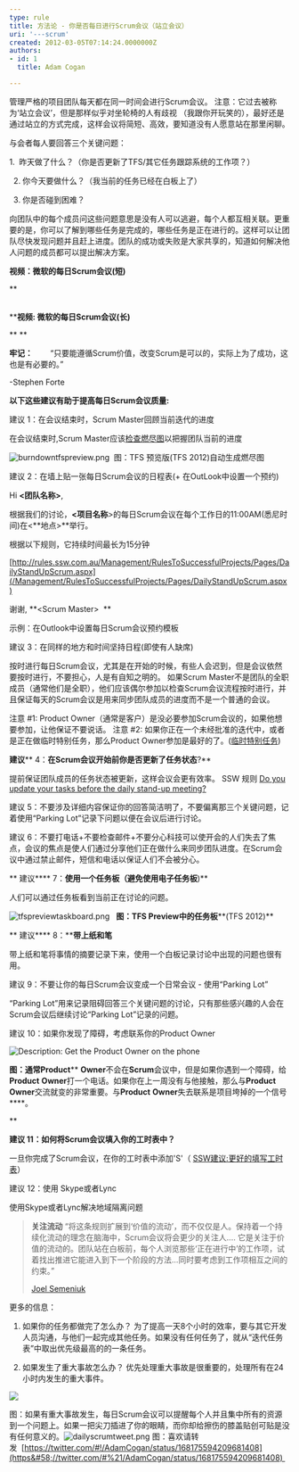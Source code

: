 ```yaml
---
type: rule
title: 方法论 - 你是否每日进行Scrum会议（站立会议）
uri: '---scrum'
created: 2012-03-05T07:14:24.0000000Z
authors:
- id: 1
  title: Adam Cogan

---
```


 
管理​严格的项目团队每天都在同一时间会进行Scrum会议。
注意：它过去被称为‘站立会议’，但是那样似乎对坐轮椅的人有歧视 （我跟你开玩笑的），最好还是通过站立的方式完成，这样会议将简短、高效，要知道没有人愿意站在那里闲聊。

与会者每人要回答三个关键问题：​​​​​​
 
​1.  昨天做了什么？（你是否更新了TFS/其它任务跟踪系统的工作项？）

2. 你今天要做什么？（我​当前的任务已经在白板上了）

3. 你是否碰到困难？

向团队中的每个成员问这些问题意思是没有人可以逃避，每个人都互相关联。更重要的是，你可以了解到哪些任务是完成的，哪些任务是正在进行的。这样可以让团队尽快发现问题并且赶上进度。团队的成功或失败是大家共享的，知道如何解决他人问题的成员都可以提出解决方案。






**视频：微软的每日Scrum会议(短)** 


**





<br>​​****视频: 微软的每日Scrum会议(长)**

** **

**牢记：**  
      “只要能遵循Scrum价值，改变Scrum是可以的，实际上为了成功，这也是有必要的。”

-Stephen Forte




**以下这些建议有助于提高每日Scrum会议质量:**

建议 1：在会议结束时，Scrum Master回顾当前迭代的进度

在会议结束时,Scrum Master应该[检查燃尽图](/Management/RulesToBetterScrumUsingTFS/Pages/DailyReportsEmailedToTeam.aspx)以把握团队当前的进度

![burndowntfspreview.png](/Management/RulesToSuccessfulProjects/PublishingImages/burndowntfspreview.png) 
图：TFS 预览版(TFS 2012)自动生成燃尽图

建议 2：在墙上贴一张每日Scrum会议的日程表(+ 在OutLook中设置一个预约)


Hi **&lt;团队名称&gt;**,

根据我们的讨论，**&lt;项目名称**&gt;的每日Scrum会议在每个工作日的11:00AM(悉尼时间)在&lt;**地点&gt;**举行。

根据以下规则，它持续时间最长为15分钟

[http://rules.ssw.com.au/Management/RulesToSuccessfulProjects/Pages/DailyStandUpScrum.aspx](/Management/RulesToSuccessfulProjects/Pages/DailyStandUpScrum.aspx)




谢谢,
**&lt;Scrum Master&gt;​  ** 

示例：在Outlook中设置每日Scrum会议预约模板

建议 3：在同样的地方和时间坚持日程(即使有人缺席)

按时进行每日Scrum会议，尤其是在开始的时候，有些人会迟到，但是会议依然要按时进行，不要担心，人是有自知之明的。
如果Scrum Master不是团队的全职成员（通常他们是全职），他们应该偶尔参加以检查Scrum会议流程按时进行，并且保证每天的Scrum会议是用来同步团队成员的进度而不是一个普通的会议。

注意 #1: Product Owner（通常是客户）是没必要参加Scrum会议的，如果他想要参加，让他保证不要说话。
注意 #2: 如果你正在一个未经批准的迭代中，或者是正在做临时特别任务，那么Product Owner参加是最好的了。([临时特别任务](http&#58;//www.ssw.com.au/ssw/Standards/Rules/RulesToBeingSoftwareConsultantsDealingWithClients.aspx#AdHocManagedWork))

**建议**** 4：****在Scrum会议开始前你是否更新了任务状态****?**

提前保证团队成员的任务状态被更新，这样会议会更有效率。
SSW 规则 [Do you update your tasks before the daily stand-up meeting?](/Management/RulesToBetterScrumUsingTFS/Pages/DailyScrumUpdateTasks.aspx)

​建议 5：不要涉及详细内容​保证你的回答简洁明了，不要偏离那三个关键问题，记着使用“Parking Lot”记录下问题以便在会议后进行讨论。

建议 6：不要打电话+不要检查邮件+不要分心科技可以使开会的人们失去了焦点，会议的焦点是使人们通过分享他们正在做什么来同步团队进度。在Scrum会议中通过禁止邮件，短信和电话以保证人们不会被分心。

**
建议**** 7：****使用一个任务板（避免使用电子任务板****)**

人们可以通过任务板看到当前正在讨论的问题。

![tfspreviewtaskboard.png](/Management/RulesToSuccessfulProjects/PublishingImages/tfspreviewtaskboard.png)​  
**图：TFS ****Preview****中的任务板****(TFS 2012)**

**
建议**** 8：****带上纸和笔**

带上纸和笔将事情的摘要记录下来，使用一个白板记录讨论中出现的问题也很有用。

建议 9：不要让你的每日Scrum会议变成一个日常会议 - 使用“Parking Lot”

“Parking Lot”用来记录阻碍回答三个关键问题的讨论，只有那些感兴趣的人会在Scrum会议后继续讨论“Parking Lot”记录的问题。

建议 10：如果你发现了障碍，考虑联系你的Product Owner

![Description&#58; Get the Product Owner on the phone](/Management/RulesToSuccessfulProjects/PublishingImages/ProductOwnerTelephone.jpg)

**图：****通常****Product**** ****Owner****不会在****Scrum****会议中，但是如果你遇到一个障碍，给****Product**** ****Owner****打一个电话。如果你在上一周没有与他接触，那么与****Product**** ****Owner****交流就变的非常重要。与****Product**** ****Owner****失去联系是项目垮掉的一个信号****。

**

**建议 11：如何将Scrum会议填入你的工时表中？**

一旦你完成了Scrum会议，在你的工时表中添加'S'（ [SSW建议:更好的填写工时表](http&#58;//www.ssw.com.au/ssw/Standards/Rules/RulesToBetterTimesheets.aspx)）

建议 12：使用 Skype或者Lync

使用Skype或者Lync解决地域隔离问题




> **关注流动**
> “将这条规则扩展到‘价值的流动’，而不仅仅是人。保持着一个持续化流动的理念在脑海中，Scrum会议将会更少的关注人....
> 它是关注于价值的流动的。团队站在白板前，每个人浏览那些‘正在进行中’的工作项，试着找出推进它能进入到下一个阶段的方法...同时要考虑到工作项相互之间的约束。”
> 
> [Joel Semeniuk​](http&#58;//joelfromcanada.com/)


更多的信息：

1. 如果你的任务都做完了怎么办？
为了提高一天8个小时的效率，要与其它开发人员沟通，与他们一起完成其他任务。如果没有任何任务了，就从“迭代任务表”中取出优先级最高的的一条任务。

2. 如果发生了重大事故怎么办？
优先处理重大事故是很重要的，处理所有在24小时内发生的重大事件。

![](/Management/RulesToSuccessfulProjects/PublishingImages/NewStandUpImage.jpg)

​图：如果有重大事故发生，每日Scrum会议可以提醒每个人并且集中所有的资源到一个问题上。如果一把尖刀插进了你的眼睛，而你却给擦伤的膝盖贴创可贴是没有任何意义的。​
![dailyscrumtweet.png](/Management/RulesToSuccessfulProjects/PublishingImages/dailyscrumtweet.png)​
图：喜欢请转发  [https://twitter.com/#!/AdamCogan/status/168175594209681408](https&#58;//twitter.com/#%21/AdamCogan/status/168175594209681408) ​

